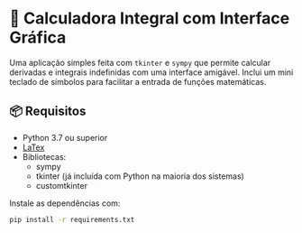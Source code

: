 # 🧮 Calculadora Integral com Interface Gráfica

Uma aplicação simples feita com `tkinter` e `sympy` que permite calcular derivadas e integrais indefinidas com uma interface amigável. Inclui um mini teclado de símbolos para facilitar a entrada de funções matemáticas.

## 📦 Requisitos

- Python 3.7 ou superior
- [LaTex](https://www.latex-project.org/)
- Bibliotecas:
  - sympy
  - tkinter (já incluída com Python na maioria dos sistemas)
  - customtkinter

Instale as dependências com:

```bash
pip install -r requirements.txt
```

